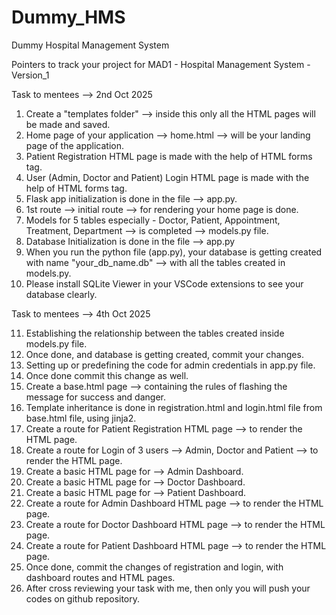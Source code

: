 # Dummy_HMS
Dummy Hospital Management System

Pointers to track your project for MAD1 - Hospital Management System - Version_1

Task to mentees --> 2nd Oct 2025

1. Create a "templates folder" --> inside this only all the HTML pages will be made and saved.
2. Home page of your application --> home.html --> will be your landing page of the application.
3. Patient Registration HTML page is made with the help of HTML forms tag.
4. User (Admin, Doctor and Patient) Login HTML page is made with the help of HTML forms tag.
5. Flask app initialization is done in the file --> app.py.
6. 1st route --> initial route --> for rendering your home page is done.
7. Models for 5 tables especially - Doctor, Patient, Appointment, Treatment, Department --> is completed --> models.py file.
8. Database Initialization is done in the file --> app.py
9. When you run the python file (app.py), your database is getting created with name "your_db_name.db" --> with all the tables created in models.py.
10. Please install SQLite Viewer in your VSCode extensions to see your database clearly.
 

Task to mentees --> 4th Oct 2025

11. Establishing the relationship between the tables created inside models.py file.
12. Once done, and database is getting created, commit your changes.
13. Setting up or predefining the code for admin credentials in app.py file.
14. Once done commit this change as well.
15. Create a base.html page --> containing the rules of flashing the message for success and danger.
16. Template inheritance is done in registration.html and login.html file from base.html file, using jinja2.
17. Create a route for Patient Registration HTML page --> to render the HTML page.
18. Create a route for Login of 3 users --> Admin, Doctor and Patient --> to render the HTML page.
19. Create a basic HTML page for --> Admin Dashboard.
20. Create a basic HTML page for --> Doctor Dashboard.
21. Create a basic HTML page for --> Patient Dashboard.
22. Create a route for Admin Dashboard HTML page --> to render the HTML page.
23. Create a route for Doctor Dashboard HTML page --> to render the HTML page.
24. Create a route for Patient Dashboard HTML page --> to render the HTML page.
25. Once done, commit the changes of registration and login, with dashboard routes and HTML pages.
26. After cross reviewing your task with me, then only you will push your codes on github repository.

